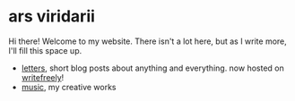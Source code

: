 # ars viridarii

Hi there! Welcome to my website. There isn't a lot here, but as I write more, I'll fill this space up.

- [letters](https://writefreely.bubbletea.dev/genmaicha/), short blog posts about anything and everything. now hosted on [writefreely](https://writefreely.org/)!
- [music](music.md), my creative works
